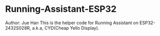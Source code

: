 # Running-Assistant-ESP32
Author: Jue Han 
This is the helper code for Running Assistant on ESP32-2432S028R, a.k.a, CYD(Cheap Yello Display).
